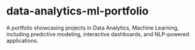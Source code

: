 # data-analytics-ml-portfolio
A portfolio showcasing projects in Data Analytics, Machine Learning, including predictive modeling, interactive dashboards, and NLP-powered applications.

